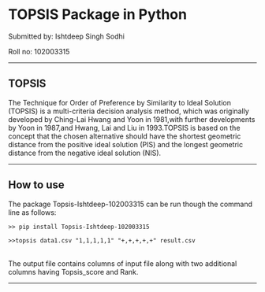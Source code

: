 # TOPSIS Package in Python

Submitted by: Ishtdeep Singh Sodhi

Roll no: 102003315

---

## TOPSIS

The Technique for Order of Preference by Similarity to Ideal Solution (TOPSIS) is a multi-criteria decision analysis method, which was originally developed by Ching-Lai Hwang and Yoon in 1981,with further developments by Yoon in 1987,and Hwang, Lai and Liu in 1993.TOPSIS is based on the concept that the chosen alternative should have the shortest geometric distance from the positive ideal solution (PIS) and the longest geometric distance from the negative ideal solution (NIS).

---

## How to use

The package Topsis-Ishtdeep-102003315 can be run though the command line as follows:

```
>> pip install Topsis-Ishtdeep-102003315
```

```
>>topsis data1.csv "1,1,1,1,1" "+,+,+,+,+" result.csv
```

<br>
The output file contains columns of input file along with two additional columns having Topsis_score and Rank.

---
